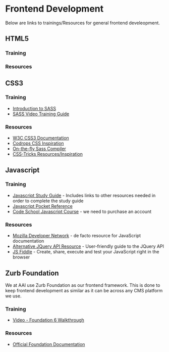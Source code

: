 # Frontend Development
Below are links to trainings/Resources for general frontend develeopment.

## HTML5

### Training

### Resources


## CSS3

### Training
  * [Introduction to SASS](http://blog.teamtreehouse.com/the-absolute-beginners-guide-to-sass)
  * [SASS Video Training Guide](https://www.youtube.com/watch?v=fbVD32w1oTo&list=PL2CB1F80266E986EA)

### Resources
  * [W3C CSS3 Documentation](http://www.w3schools.com/css/css3_intro.asp)
  * [Codrops CSS Inspiration](http://tympanus.net/codrops/)
  * [On-the-fly Sass Compiler](http://www.sassmeister.com/)
  * [CSS-Tricks Resources/Inspiration](https://css-tricks.com/)

## Javascript

### Training
  * [Javascript Study Guide](http://javascriptissexy.com/how-to-learn-javascript-properly/) - Includes links to other resources needed in order to complete the study guide
  * [Javascript Pocket Reference](https://www.amazon.com/JavaScript-Pocket-Reference-OReilly/dp/1449316859)
  * [Code School Javascript Course](https://www.codeschool.com/learn/javascript) - we need to purchase an account

### Resources
  * [Mozilla Developer Network](https://developer.mozilla.org/en-US/docs/Web/JavaScript) - de facto resource for JavaScript documentation
  * [Alternative JQuery API Resource](http://jqapi.com) - User-friendly guide to the JQuery API
  * [JS Fiddle](https://jsfiddle.net) - Create, share, execute and test your JavaScript right in the browser


## Zurb Foundation
We at AAI use Zurb Foundation as our frontend framework. This is done to keep frontend development as similar as it can be across any CMS platform we use.

### Training
  * [Video - Foundation 6 Walkthrough](https://www.youtube.com/watch?v=2RP9Lcr1r_g&list=PLKlA1QwYBcmfA0tIwFL_LqDeb7EGwo3xu&index=2 )

### Resources
  * [Official Foundation Documentation](http://foundation.zurb.com/sites/resources.html)